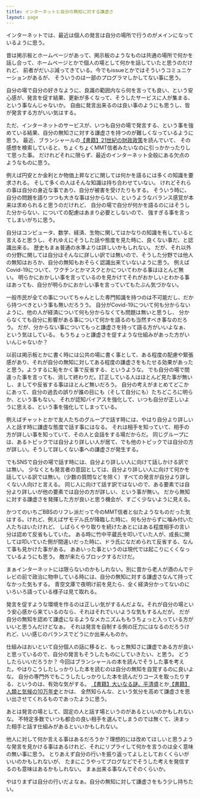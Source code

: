 ```yaml
---
title: インターネットと自分の無知に対する謙虚さ
layout: page
---
```

インターネットでは、最近は個人の発言は自分の場所で行うのがメインになっているように思う。

昔は掲示板とホームページがあって、掲示板のようなものは共通の場所で何かを話し合って、ホームページとかで個人の場として何かを話していたと思うのだけれど、
前者がだいぶ減ってきている。今でもissueとかではそういうコミュニケーションがあるが、
そういうのは一部のプログラマしかしてない事に思う。

自分の場で自分の好きなように、良識の範囲内なら何を言っても良い、という安心感が、発言を促す結果、更新が多くなって、そうしたサービスに人が集まる、という事なんじゃないか。
自由に発言出来るのは良い事のようにも思うし、皆が発言する方がいい気はする。

ただ、インターネットのサービスが、いつも自分の場で発言する、という事を強めている結果、自分の無知さに対する謙虚さを持つのが難しくなっているように思う。
最近、ブランシャールの[【書籍】21世紀の財政政策](https://karino2.github.io/RandomThoughts/%E3%80%90%E6%9B%B8%E7%B1%8D%E3%80%9121%E4%B8%96%E7%B4%80%E3%81%AE%E8%B2%A1%E6%94%BF%E6%94%BF%E7%AD%96)を読んでいて、
その感想を検索していると、ちょくちょくMMT信者みたいなのに引っかかったりして思った事。
だけれどそれに限らず、最近のインターネット全般にある欠点のようなものに思う。

例えば円安とか金利とか物価上昇などに関しては何かを語るには多くの知識を要求される。
そして多くの人はそんな知識は持ち合わせていない。
けれどそれらの事は自分の身近な事であり、自分が被害を受けたりもする。
そういう時に、自分の問題を語りつつも大きな事は分からない、というようなバランス感覚が本来は求められると思うのだけれど、
自分の場で自分が何かを語るのにはそうした分からない、についての配慮はあまり必要としないので、
強すぎる事を言ってしまいがちに思う。

自分はコンピュータ、数学、経済、生物に関してはかなりの知識を有していると言えると思うし、それゆえにそうした話や態度を見た時に、良くない事だ、と認識出来る。
歴史もまぁ普通の水準よりは詳しいかもしれない。
だが、それ以外の分野に関しては自分はそんなに詳しい訳では無いので、そうした分野では他人の無知はおろか、自分の無知もおそらく認識出来ていないように思う。
例えばCovid-19について、ワクチンとかマスクとかについてわかる事はほとんど無い。
明らかにおかしい事を言っているのを見かけてそれがおかしいとわかる事はあっても、自分が明らかにおかしい事を言っていてもたぶん気づかない。

一般市民が全ての事についてちゃんとした専門知識を持つのは不可能だし、だから持つべきという事も無いだろうう。
自分がCovid-19について何も分からないように、他の人が経済について何も分からなくても問題は無いと思うし、
分からなくても自分に影響がある事について何かを語るのも当然すべき事なのだろう。
だが、分からない事についてもっと謙虚さを持って語る方がいいよなぁ、という気はしている。
もうちょっと謙虚さを促すような仕組みがあった方がいいんじゃないか？

以前は掲示板とかに書く時には公共の場に書く事として、ある程度の配慮や緊張感があり、それが自分の無知に対してある程度の謙虚さをもたせる効果があったと思う。ようするに恥をかく事で反省する、というような。
でも自分の場で間違った事を言っても、消して終わりだ。訂正している人はほとんど見た事が無いし、ましてや反省する事はほとんど無いだろう。
自分の考えがまとめてどこかにあって、自分の過去の誤りが誰の目にも（そして自分にも）たちどころに明らか、という事もない。
それが認知バイアスを強化して、いつも自分が正しいように思える、という事を強化してしまっている。

例えばチャットとかで友人たちのグループで話す時には、やはり自分より詳しい人と話す時に謙虚な態度で話す事にはなる。
それは相手を知っていて、相手の方が詳しい事を知っていて、その人と会話をする場だからだ。
同じグループには、あるトピックでは自分より詳しい人が居て、でも他のトピックでは自分の方が詳しい。そうして詳しくない事への謙虚さが発生する。

でもSNSで自分の場で話す時には、自分より詳しい人に向けて話しかける訳では無い。
少なくとも発言者の意図としては、自分より詳しい人に向けて何かを話している訳では無い。（少数の質問などを除く）すべての発言が自分より詳しくない人向けと言える。
同じ人に向けて話す訳ではないので、ある要素では自分より詳しいが他の要素では自分の方が詳しい、という事が無い。
だから無知に対する謙虚さを発揮した方が良いと思う機会が、すごく少ないように見える。

かつてのいちごBBSのリフレ派だって今のMMT信者と似たようなものだった気はする。けれど、例えばザモデル氏が降臨した時に、何も分からずに噛み付いた人たちはいたけれど、
しばらくやり取りを続けたあとにはある程度相手の言い分は認めて反省もしていた。
ある時に竹中平蔵氏を叩いていた人が、成長に関しては叩いていた側が間違いだった時に、ドラ氏になだめられて反省する、なんて事も見かけた事がある。
ああいった事というのは現代では起こりにくくなっているようにも思う。
敵が来たらブロックするだけだ。

まぁインターネットには限らないのかもしれない。別に昔から老人が酒のんでテレビの前で政治に物申している時には、自分の無知に対する謙虚さなんて持ってなかった気もする。
青空文庫で夜明け前を見たら、全く経済分かってないのにいろいろ語っている様子は見て取れる。

発言を促すような環境を作るのは正しい気がするんだよな。それが自分の場という安心感から来ているのなら、それはそれでいいような気もするんだが。
だが自分の無知を認めて謙虚になるようなメカニズムももうちょっと入っている方がいいと思うんだけどなぁ。
それは発言を自制する側の圧力にはなるのだろうけれど、いい感じのバランスでどうにか出来んものか。

仕組みはおいといて自分個人の話に移ると、もっと無知さに謙虚である方が良いと思っているので、自分の発言もそうしたものにしていきたい、と思う。
どうしたらいいだろうか？
今回はブランシャールの本を読んでそうした事を考えた。やはりこうしたしっかりした本を読むのは自分の無知を自覚するのに良いよな。
自分の専門外でもこうしたしっかりした本を読んだりコースを取ったりする、というのは、有効な気がする。
[【書籍】大いなる謎、平清盛](https://karino2.github.io/RandomThoughts/%E3%80%90%E6%9B%B8%E7%B1%8D%E3%80%91%E5%A4%A7%E3%81%84%E3%81%AA%E3%82%8B%E8%AC%8E%E3%80%81%E5%B9%B3%E6%B8%85%E7%9B%9B)とか[【書籍】人類と気候の10万年史](https://karino2.github.io/RandomThoughts/%E3%80%90%E6%9B%B8%E7%B1%8D%E3%80%91%E4%BA%BA%E9%A1%9E%E3%81%A8%E6%B0%97%E5%80%99%E3%81%AE10%E4%B8%87%E5%B9%B4%E5%8F%B2)とかは、
全然知らんな、という気分を高めて謙虚さを思い出させてくれるものであったように思う。

あとは発言の場として、固定の人と話す場というのがあるといいのかもしれないな。
不特定多数でいつも都合の良い相手を選んでしまうのでは無くて、決まった相手と話す仕組みがあるといいかもしれない。

他人に対して何か言える事はあるだろうか？理想的には改めてほしいと思うような発言を見かける事はあるけれど、それにリプライして何かを言うのは全く意味の無い事に思う。
とりあえず自分の行いを振り返ってよしとしておくくらいがいいのかもしれないが、
たまにこうやってブログなどでそうした考えを発信するのも意味はあるかもしれない。
まぁ出来る事なんてそのくらいか。

やはりまずは自分の行いだよなぁ。自分の無知に対して謙虚さをもう少し持ちたい。